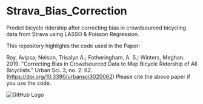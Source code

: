 # Strava_Bias_Correction
Predict bicycle ridership after correcting bias in crowdsourced bicycling data from Strava using LASSO &amp; Poisson Regression.

This repository highlights the code used in the Paper: 

Roy, Avipsa; Nelson, Trisalyn A.; Fotheringham, A. S.; Winters, Meghan. 2019. "Correcting Bias in Crowdsourced Data to Map Bicycle Ridership of All Bicyclists." Urban Sci. 3, no. 2: 62. (https://doi.org/10.3390/urbansci3020062)
Please cite the above paper if you use the code.

![GitHub Logo](/images/logo.png)
